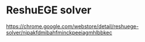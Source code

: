 # ReshuEGE solver
https://chrome.google.com/webstore/detail/reshuege-solver/njpakfdmibahfminckpeeiagmhlbbkec
